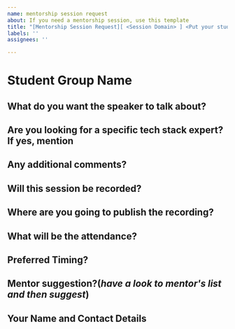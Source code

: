 ```yaml
---
name: mentorship session request
about: If you need a mentorship session, use this template
title: "[Mentorship Session Request][ <Session Domain> ] <Put your student group/college name here>"
labels: ''
assignees: ''

---
```


# Student Group Name

## What do you want the speaker to talk about?

## Are you looking for a specific tech stack expert? If yes, mention

## Any additional comments?

## Will this session be recorded?

## Where are you going to publish the recording?

## What will be the attendance?

## Preferred Timing?

## Mentor suggestion?(_have a look to mentor's list and then suggest_)

## Your Name and Contact Details
